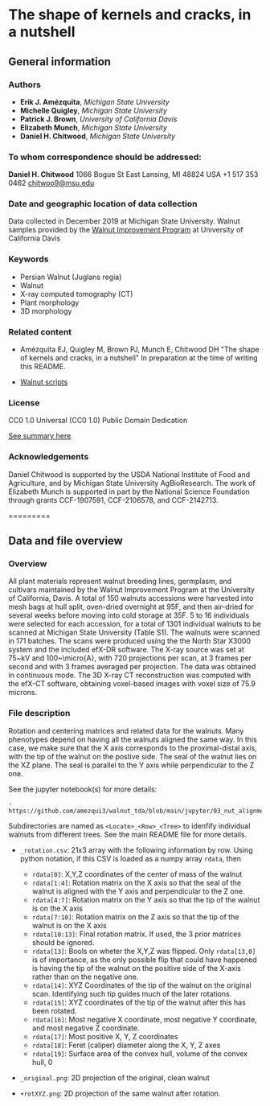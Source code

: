 # The shape of kernels and cracks, in a nutshell

## General information

### Authors

- **Erik J. Amézquita**, _Michigan State University_
- **Michelle Quigley**, _Michigan State University_
- **Patrick J. Brown**, _University of California Davis_
- **Elizabeth Munch**, _Michigan State University_
- **Daniel H. Chitwood**, _Michigan State University_

### To whom correspondence should be addressed:

**Daniel H. Chitwood**
1066 Bogue St
East Lansing, MI 48824
USA
+1 517 353 0462
chitwoo9@msu.edu

### Date and geographic location of data collection

Data collected in December 2019 at Michigan State University. Walnut samples provided by the [Walnut Improvement Program](https://fruitsandnuts.ucdavis.edu/collaborators/california-walnut-board/reports) at University of California Davis

### Keywords

- Persian Walnut (Juglans regia)
- Walnut
- X-ray computed tomography (CT)
- Plant morphology
- 3D morphology

### Related content

- Amézquita EJ, Quigley M, Brown PJ, Munch E, Chitwood DH "The shape of kernels and cracks, in a nutshell" In preparation at the time of writing this README.

- [Walnut scripts](https://github.com/amezqui3/walnut_tda)

### License

CC0 1.0 Universal (CC0 1.0)
Public Domain Dedication 

[See summary here](https://creativecommons.org/publicdomain/zero/1.0/).

### Acknowledgements

Daniel Chitwood is supported by the USDA National Institute of Food and Agriculture, and by Michigan State University AgBioResearch. The work of Elizabeth Munch is supported in part by the National Science Foundation through grants CCF-1907591, CCF-2106578, and CCF-2142713.

=========

## Data and file overview

### Overview

All plant materials represent walnut breeding lines, germplasm, and cultivars maintained by the Walnut Improvement Program at the University of California, Davis. A total of 150 walnuts accessions were harvested into mesh bags at hull split, oven-dried overnight at 95F, and then air-dried for several weeks before moving into cold storage at 35F. 5 to 16 individuals were selected for each accession, for a total of 1301 individual walnuts to be scanned at Michigan State University (Table S1). The walnuts were scanned in 171 batches. The scans were produced using the the North Star X3000 system and the included efX-DR software. The X-ray source was set at 75~kV and 100~\micro{A}, with 720 projections per scan, at 3 frames per second and with 3 frames averaged per projection. The data was obtained in continuous mode. The 3D X-ray CT reconstruction was computed with the efX-CT software, obtaining voxel-based images with voxel size of 75.9 microns.

### File description

Rotation and centering matrices and related data for the walnuts. Many phenotypes depend on having all the walnuts aligned the same way. In this case, we make sure that the X axis corresponds to the proximal-distal axis, with the tip of the walnut on the postive side. The seal of the walnut lies on the XZ plane. The seal is parallel to the Y axis while perpendicular to the Z one. 

See the jupyter notebook(s) for more details:

```
- https://github.com/amezqui3/walnut_tda/blob/main/jupyter/03_nut_alignment.ipynb
```

Subdirectories are named as `<Locate>_<Row>_<Tree>` to idenfify individual walnuts from different trees. See the main README file for more details.

- `_rotation.csv`: 21x3 array with the following information by row. Using python notation, if this CSV is loaded as a numpy array `rdata`, then
    - `rdata[0]`: X,Y,Z coordinates of the center of mass of the walnut
    - `rdata[1:4]`: Rotation matrix on the X axis so that the seal of the walnut is aligned with the Y axis and perpendicular to the Z one.
    - `rdata[4:7]`: Rotation matrix on the Y axis so that the tip of the walnut is on the X axis
    - `rdata[7:10]`: Rotation matrix on the Z axis so that the tip of the walnut is on the X axis
    - `rdata[10:13]`: Final rotation matrix. If used, the 3 prior matrices should be ignored.
    - `rdata[13]`: Bools on wheter the X,Y,Z was flipped. Only `rdata[13,0]` is of importance, as the only possible flip that could have happened is having the tip of the walnut on the positive side of the X-axis rather than on the negative one.
    - `rdata[14]`: XYZ Coordinates of the tip of the walnut on the original scan. Identifying such tip guides much of the later rotations.
    - `rdata[15]`: XYZ coordinates of the tip of the walnut after this has been rotated.
    - `rdata[16]`: Most negative X coordinate, most negative Y coordinate, and most negative Z coordinate.
    - `rdata[17]`: Most positive X, Y, Z coordinates
    - `rdata[18]`: Feret (caliper) diameter along the X, Y, Z axes
    - `rdata[19]`: Surface area of the convex hull, volume of the convex hull, 0
    
- `_original.png`: 2D projection of the original, clean walnut

- `+rotXYZ.png`: 2D projection of the same walnut after rotation.
